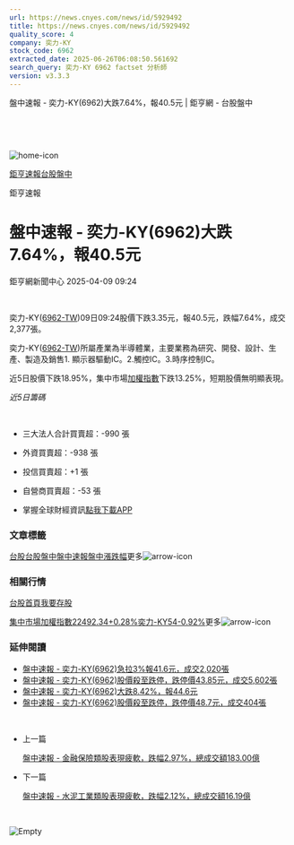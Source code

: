 ```yaml
---
url: https://news.cnyes.com/news/id/5929492
title: https://news.cnyes.com/news/id/5929492
quality_score: 4
company: 奕力-KY
stock_code: 6962
extracted_date: 2025-06-26T06:08:50.561692
search_query: 奕力-KY 6962 factset 分析師
version: v3.3.3
---
```


盤中速報 - 奕力-KY(6962)大跌7.64%，報40.5元 | 鉅亨網 - 台股盤中

‌

‌

![home-icon](/assets/icons/breadCrumb/symbol-icon-home.svg)

[鉅亨速報](/news/cat/anue_live)[台股盤中](/news/cat/tw_live)

鉅亨速報

# 盤中速報 - 奕力-KY(6962)大跌7.64%，報40.5元

鉅亨網新聞中心 2025-04-09 09:24

‌

奕力-KY([6962-TW](https://www.cnyes.com/twstock/6962))09日09:24股價下跌3.35元，報40.5元，跌幅7.64%，成交2,377張。

奕力-KY([6962-TW](https://www.cnyes.com/twstock/6962))所屬產業為半導體業，主要業務為研究、開發、設計、生產、製造及銷售1. 顯示器驅動IC。2.觸控IC。3.時序控制IC。

近5日股價下跌18.95%，集中市場[加權指數](https://invest.cnyes.com/index/TWS/TSE01)下跌13.25%，短期股價無明顯表現。

*近5日籌碼*

‌

* 三大法人合計買賣超：-990 張
* 外資買賣超：-938 張
* 投信買賣超：+1 張
* 自營商買賣超：-53 張

* 掌握全球財經資訊[點我下載APP](http://www.cnyes.com/app/?utm_source=mweb&utm_medium=HamMenuBanner&utm_campaign=fixed&utm_content=entr)

### 文章標籤

[台股](https://news.cnyes.com/tag/台股 "台股")[台股盤中](https://news.cnyes.com/tag/台股盤中 "台股盤中")[盤中速報](https://news.cnyes.com/tag/盤中速報 "盤中速報")[盤中漲跌幅](https://news.cnyes.com/tag/盤中漲跌幅 "盤中漲跌幅")更多![arrow-icon](/assets/icons/arrows/arrow-down.svg)

### 相關行情

[台股首頁](https://www.cnyes.com/twstock)[我要存股](https://supr.link/8OHaU)

[集中市場加權指數22492.34+0.28%](https://invest.cnyes.com/index/TWS/TSE01)[奕力-KY54-0.92%](https://www.cnyes.com/twstock/6962)更多![arrow-icon](/assets/icons/arrows/arrow-down.svg)

### 延伸閱讀

* [盤中速報 - 奕力-KY(6962)急拉3%報41.6元，成交2,020張](/news/id/5929332)
* [盤中速報 - 奕力-KY(6962)股價殺至跌停，跌停價43.85元，成交5,602張](/news/id/5926980)
* [盤中速報 - 奕力-KY(6962)大跌8.42%，報44.6元](/news/id/5926178)
* [盤中速報 - 奕力-KY(6962)股價殺至跌停，跌停價48.7元，成交404張](/news/id/5923847)

‌

* 上一篇

  [盤中速報 - 金融保險類股表現疲軟，跌幅2.97%，總成交額183.00億](/news/id/5930160)
* 下一篇

  [盤中速報 - 水泥工業類股表現疲軟，跌幅2.12%，總成交額16.19億](/news/id/5927396)

‌

![Empty](/assets/icons/skeleton/empty-image.svg)

‌